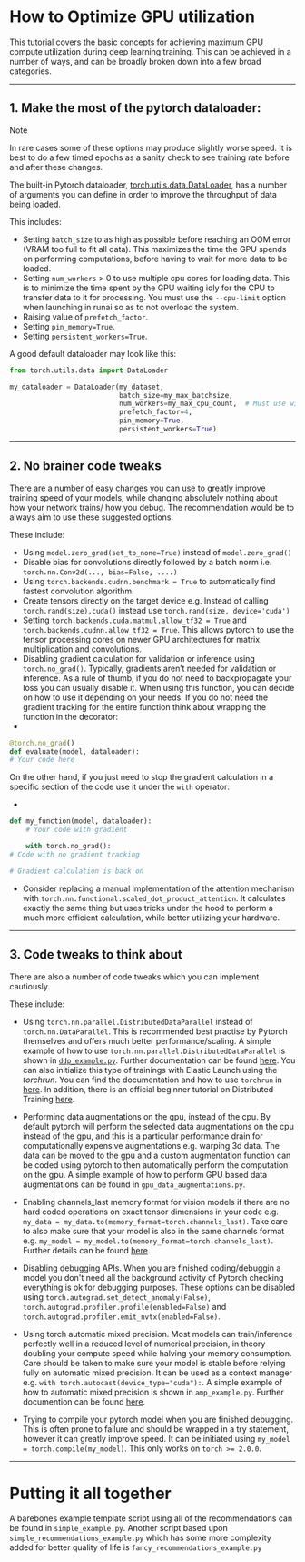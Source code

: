 # How to Optimize GPU utilization

This tutorial covers the basic concepts for achieving maximum GPU compute utilization during deep learning training.
This can be achieved in a number of ways, and can be broadly broken down into a few broad categories.

---

## 1. Make the most of the pytorch dataloader:

> [!NOTE]
> In rare cases some of these options may produce slightly worse speed. It is best to do a few timed epochs as a sanity
> check to see training rate before and after these changes.


The built-in Pytorch
dataloader, [torch.utils.data.DataLoader](https://pytorch.org/docs/stable/data.html#torch.utils.data.DataLoader), has a
number of arguments you can define in order to improve the throughput of data being loaded.

This includes:

- Setting `batch_size` to as high as possible before reaching an OOM error (VRAM too full to fit all data). This
  maximizes the time the GPU spends on performing computations, before having to wait for more data to be loaded.
- Setting `num_workers` > 0 to use multiple cpu cores for loading data. This is to minimize the time spent by the GPU
  waiting idly for the CPU to transfer data to it for processing. You must use the `--cpu-limit` option when launching
  in runai so as to not overload the system.
- Raising value of `prefetch_factor`.
- Setting `pin_memory=True`.
- Setting `persistent_workers=True`.

A good default dataloader may look like this:

```python
from torch.utils.data import DataLoader

my_dataloader = DataLoader(my_dataset,
                           batch_size=my_max_batchsize,
                           num_workers=my_max_cpu_count,  # Must use with --cpu-limit option in the runai command
                           prefetch_factor=4,
                           pin_memory=True,
                           persistent_workers=True)
```

---

## 2. No brainer code tweaks

There are a number of easy changes you can use to greatly improve training speed of your models, while changing
absolutely nothing about how your network trains/ how you debug. The recommendation would be to always aim to use these
suggested options.

These include:

- Using `model.zero_grad(set_to_none=True)` instead of `model.zero_grad()`
- Disable bias for convolutions directly followed by a batch norm i.e. `torch.nn.Conv2d(..., bias=False, ....)`
- Using `torch.backends.cudnn.benchmark = True` to automatically find fastest convolution algorithm.
- Create tensors directly on the target device e.g. Instead of calling `torch.rand(size).cuda()` instead
  use `torch.rand(size, device='cuda')`
- Setting `torch.backends.cuda.matmul.allow_tf32 = True` and `torch.backends.cudnn.allow_tf32 = True`. This allows
  pytorch to use the tensor processing cores on newer GPU architectures for matrix multiplication and convolutions.
- Disabling gradient calculation for validation or inference using `torch.no_grad()`. Typically, gradients aren’t needed
  for validation or inference. As a rule of thumb, if you do not need to backpropagate your loss you can usually disable
  it. When using this function, you can decide on how to use it depending on your needs. If you do not need the gradient
  tracking for the entire function think about wrapping the function in the decorator:
-

```python
@torch.no_grad()
def evaluate(model, dataloader):
# Your code here
```

On the other hand, if you just need to stop the gradient calculation in a specific section of the code use it under
the `with` operator:

-

```python
def my_function(model, dataloader):
    # Your code with gradient

    with torch.no_grad():
# Code with no gradient tracking

# Gradient calculation is back on
```

- Consider replacing a manual implementation of the attention mechanism
  with `torch.nn.functional.scaled_dot_product_attention`. It calculates exactly the same thing but uses tricks under
  the
  hood to perform a much more efficient calculation, while better utilizing your hardware.

---

## 3. Code tweaks to think about

There are also a number of code tweaks which you can implement cautiously.

These include:

- Using `torch.nn.parallel.DistributedDataParallel` instead of `torch.nn.DataParallel`. This is recommended best
  practise by Pytorch themselves and offers much better performance/scaling. A simple example of how to
  use `torch.nn.parallel.DistributedDataParallel` is shown in [`ddp_example.py`](example_code/ddp_example.py). Further
  documentation can be
  found [here](https://pytorch.org/docs/stable/generated/torch.nn.parallel.DistributedDataParallel.html#torch.nn.parallel.DistributedDataParallel).
  You can also initialize this type of trainings with Elastic Launch using the *torchrun*. You can find the
  documentation and how to use `torchrun` in [here](https://pytorch.org/docs/stable/elastic/run.html). In addition,
  there is an official beginner tutorial on Distributed
  Training [here](https://pytorch.org/tutorials/beginner/ddp_series_fault_tolerance.html).

- Performing data augmentations on the gpu, instead of the cpu. By default pytorch will perform the selected data
  augmentations on the cpu instead of the gpu, and this is a particular performance drain for computationally expensive
  augmentations e.g. warping 3d data. The data can be moved to the gpu and a custom augmentation function can be coded
  using pytorch to then automatically perform the computation on the gpu. A simple example of how to perform GPU based
  data augmentations can be found in `gpu_data_augmentations.py`.
- Enabling channels_last memory format for vision models if there are no hard coded operations on exact tensor
  dimensions in your code e.g. `my_data = my_data.to(memory_format=torch.channels_last)`. Take care to also make sure
  that your model is also in the same channels format e.g. `my_model = my_model.to(memory_format=torch.channels_last)`.
  Further details can be found [here](https://pytorch.org/tutorials/intermediate/memory_format_tutorial.html).
- Disabling debugging APIs. When you are finished coding/debuggin a model you don't need all the background activity of
  Pytorch checking everything is ok for debugging purposes. These options can be disabled
  using `torch.autograd.set_detect_anomaly(False)`, `torch.autograd.profiler.profile(enabled=False)`
  and `torch.autograd.profiler.emit_nvtx(enabled=False)`.
- Using torch automatic mixed precision. Most models can train/inference perfectly well in a reduced level of numerical
  precision, in theory doubling your compute speed while halving your memory consumption. Care should be taken to make
  sure your model is stable before relying fully on automatic mixed precision. It can be used as a context manager
  e.g. `with torch.autocast(device_type="cuda"):`. A simple example of how to automatic mixed precision is shown
  in `amp_example.py`. Further documention can be found [here](https://pytorch.org/docs/stable/amp.html#torch.autocast).
- Trying to compile your pytorch model when you are finished debugging. This is often prone to failure and should be
  wrapped in a try statement, however it can greatly improve speed. It can
  be initiated using `my_model = torch.compile(my_model)`. This only works on `torch >= 2.0.0`.

---

# Putting it all together

A barebones example template script using all of the recommendations can be found in `simple_example.py`. Another script
based upon `simple_recommendations_example.py` which has some more complexity added for better quality of life
is `fancy_recommendations_example.py`
